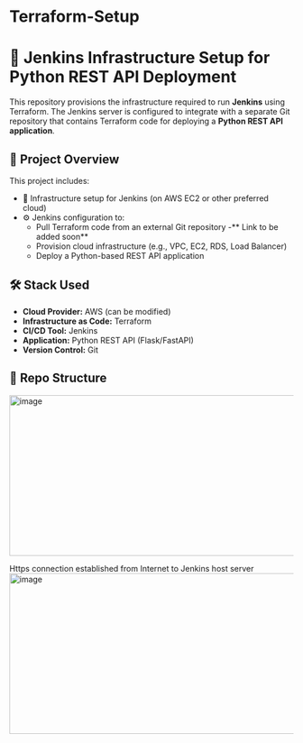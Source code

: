 # Terraform-Setup

# 🚀 Jenkins Infrastructure Setup for Python REST API Deployment

This repository provisions the infrastructure required to run **Jenkins** using Terraform. The Jenkins server is configured to integrate with a separate Git repository that contains Terraform code for deploying a **Python REST API application**.

## 📌 Project Overview

This project includes:

- 🔧 Infrastructure setup for Jenkins (on AWS EC2 or other preferred cloud)
- ⚙️ Jenkins configuration to:
  - Pull Terraform code from an external Git repository -** Link to be added soon**
  - Provision cloud infrastructure (e.g., VPC, EC2, RDS, Load Balancer)
  - Deploy a Python-based REST API application

## 🛠️ Stack Used

- **Cloud Provider:** AWS (can be modified)
- **Infrastructure as Code:** Terraform
- **CI/CD Tool:** Jenkins
- **Application:** Python REST API (Flask/FastAPI)
- **Version Control:** Git

## 📂 Repo Structure


<img width="570" height="285" alt="image" src="https://github.com/user-attachments/assets/cd81b5c4-91f8-46dc-b499-ce4b3f01fa05" />


Https connection established from Internet to Jenkins host server 
<img width="570" height="285" alt="image" src="https://github.com/user-attachments/assets/46d98c8c-9796-4ab2-a640-133b27ce0c8f" />



